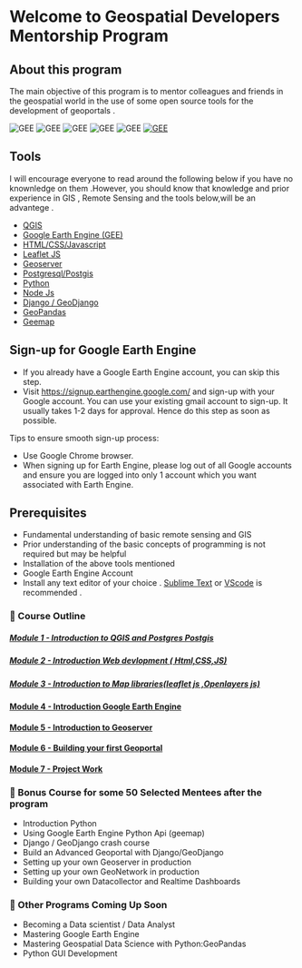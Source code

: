 # Welcome to Geospatial Developers Mentorship Program 

## About this program
The main objective of this program is to mentor colleagues and friends in the geospatial world in the use of some open source tools for the development of geoportals .

<!-- [![PyPI version](https://img.shields.io/pypi/v/pylusat?color=g)](https://pypi.org/project/pylusat/)
![PyPI - Python version](https://img.shields.io/pypi/pyversions/pylusat)
![pytest](https://github.com/chjch/pylusat/actions/workflows/tests_pylusat.yml/badge.svg)
![license](https://img.shields.io/pypi/l/pylusat) -->
![GEE](https://img.shields.io/static/v1?label=Strictly&message=Opensource&color=red)
![GEE](https://img.shields.io/static/v1?label=Google&message=Earth%20Engine&color=blue)
![GEE](https://img.shields.io/static/v1?label=Leaflet&message=JS&color=green)
![GEE](https://img.shields.io/static/v1?label=Geo&message=server&color=blue)
![GEE](https://img.shields.io/static/v1?label=Node&message=JS&color=gren)
[![GEE](https://img.shields.io/static/v1?label=Donate&message=Buy%20me%20coffe&color=orange)](https://www.buymeacoffee.com/eopokukwarteng)




## Tools 
I will encourage everyone to read around the following below if you have no knownledge on them .However, you should know that knowledge and prior experience in GIS , Remote  Sensing and the tools below,will be an advantege . 

- [QGIS](https://docs.qgis.org/3.22/en/docs/user_manual/) 
- [Google Earth Engine (GEE)](https://earthengine.google.com/)
- [HTML/CSS/Javascript](https://www.w3schools.com/)
- [Leaflet JS](https://leafletjs.com/)
- [Geoserver](https://docs.geoserver.org/latest/en/user/gettingstarted/index.html)
- [Postgresql/Postgis](https://www.postgresql.org/)
- [Python](https://www.python.org/)
- [Node Js](https://nodejs.org/en/)
- [Django / GeoDjango](https://docs.djangoproject.com/en/4.1/ref/contrib/gis/)
- [GeoPandas](https://geopandas.org/en/stable/)
- [Geemap](https://github.com/giswqs/geemap)
	


## Sign-up for Google Earth Engine

- If you already have a Google Earth Engine account, you can skip this step.
- Visit https://signup.earthengine.google.com/ and sign-up with your Google account. You can use your existing gmail account to sign-up. It usually takes 1-2 days 	  for approval. Hence do this step as soon as possible.

Tips to ensure smooth sign-up process:

- Use Google Chrome browser.
- When signing up for Earth Engine, please log out of all Google accounts and ensure you are logged into only 1 account which you want associated with Earth Engine.






## Prerequisites 
- Fundamental understanding of basic remote sensing and GIS
- Prior understanding of the basic concepts of programming is not required but may be helpful
- Installation of  the above tools mentioned 
- Google Earth Engine Account 
- Install any text editor of your choice . [Sublime Text](https://www.sublimetext.com/) or [VScode](https://code.visualstudio.com/download)  is recommended .




###  :pushpin:  Course Outline

##### [Module 1 - Introduction to QGIS and Postgres Postgis](module_1/)

##### [Module 2 - Introduction Web devlopment ( Html,CSS,JS)](module_2)

##### [Module 3 - Introduction to Map libraries(leaflet js ,Openlayers js)](module_3)

#### [Module 4 - Introduction Google Earth Engine ](module_4)

#### [Module 5 - Introduction to Geoserver ](module_5)

#### [Module 6 - Building your first  Geoportal ](module_6)

#### [Module 7 - Project Work ](module_7)


###  :pushpin: Bonus Course for some 50 Selected  Mentees after the program

-	Introduction Python
-   Using Google Earth Engine  Python Api (geemap)
-   Django / GeoDjango  crash course
-   Build an Advanced Geoportal with Django/GeoDjango 
-   Setting up your own Geoserver  in production 
-   Setting up your own GeoNetwork in production 
-   Building your own Datacollector and Realtime Dashboards

	

###  :pushpin: Other Programs  Coming Up Soon 
- Becoming a Data scientist /  Data Analyst
- Mastering Google Earth Engine 
- Mastering Geospatial Data Science with Python:GeoPandas
- Python GUI Development 

